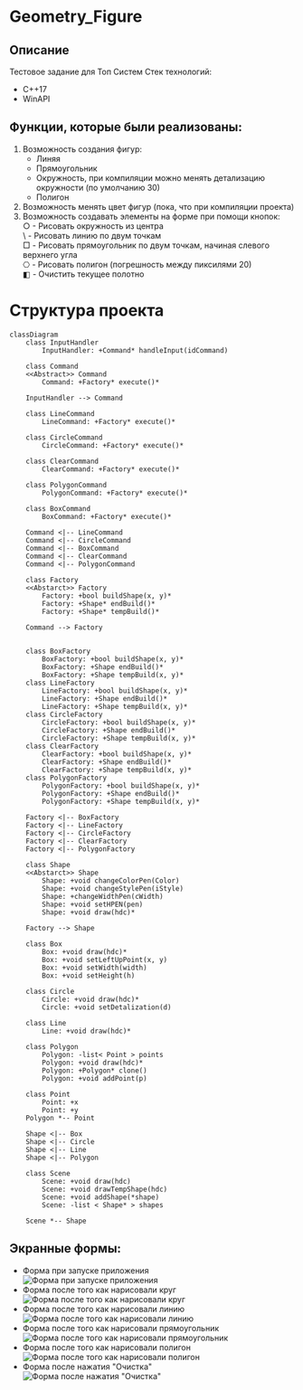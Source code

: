 # Geometry_Figure
## Описание
 Тестовое задание для Топ Систем
Стек технологий:
 - C++17
 - WinAPI
## Функции, которые были реализованы:
 1. Возможность создания фигур: 
    - Линяя
    - Прямоугольник
    - Окружность, при компиляции можно менять детализацию окружности (по умолчанию 30)
    - Полигон
 2. Возможность менять цвет фигур (пока, что при компиляции проекта)
 3. Возможность создавать элементы на форме при помощи кнопок:
     </br>○ - Рисовать окружность из центра
     </br>\ - Рисовать линию по двум точкам
     </br>□ - Рисовать прямоугольник по двум точкам, начиная слевого верхнего угла
     </br>⎔ - Рисовать полигон (погрешность между пиксилями 20)
     </br>◧ - Очистить текущее полотно

# Структура проекта
```mermaid
classDiagram
    class InputHandler
        InputHandler: +Command* handleInput(idCommand)

    class Command
    <<Abstract>> Command
        Command: +Factory* execute()*

    InputHandler --> Command

    class LineCommand
        LineCommand: +Factory* execute()*

    class CircleCommand
        CircleCommand: +Factory* execute()*

    class ClearCommand
        ClearCommand: +Factory* execute()*

    class PolygonCommand
        PolygonCommand: +Factory* execute()*

    class BoxCommand
        BoxCommand: +Factory* execute()*

    Command <|-- LineCommand
    Command <|-- CircleCommand
    Command <|-- BoxCommand
    Command <|-- ClearCommand
    Command <|-- PolygonCommand

    class Factory
    <<Abstarct>> Factory
        Factory: +bool buildShape(x, y)*
        Factory: +Shape* endBuild()*
        Factory: +Shape* tempBuild()*

    Command --> Factory


    class BoxFactory
        BoxFactory: +bool buildShape(x, y)*
        BoxFactory: +Shape endBuild()*
        BoxFactory: +Shape tempBuild(x, y)*
    class LineFactory
        LineFactory: +bool buildShape(x, y)*
        LineFactory: +Shape endBuild()*
        LineFactory: +Shape tempBuild(x, y)*
    class CircleFactory
        CircleFactory: +bool buildShape(x, y)*
        CircleFactory: +Shape endBuild()*
        CircleFactory: +Shape tempBuild(x, y)*
    class ClearFactory
        ClearFactory: +bool buildShape(x, y)*
        ClearFactory: +Shape endBuild()*
        ClearFactory: +Shape tempBuild(x, y)*
    class PolygonFactory 
        PolygonFactory: +bool buildShape(x, y)*
        PolygonFactory: +Shape endBuild()*
        PolygonFactory: +Shape tempBuild(x, y)*

    Factory <|-- BoxFactory
    Factory <|-- LineFactory
    Factory <|-- CircleFactory
    Factory <|-- ClearFactory   
    Factory <|-- PolygonFactory

    class Shape
    <<Abstarct>> Shape
        Shape: +void changeColorPen(Color)
        Shape: +void changeStylePen(iStyle)
        Shape: +changeWidthPen(cWidth)
        Shape: +void setHPEN(pen)
        Shape: +void draw(hdc)*

    Factory --> Shape

    class Box
        Box: +void draw(hdc)*
        Box: +void setLeftUpPoint(x, y)
        Box: +void setWidth(width)
        Box: +void setHeight(h)
    
    class Circle
        Circle: +void draw(hdc)*
        Circle: +void setDetalization(d)
    
    class Line
        Line: +void draw(hdc)*

    class Polygon
        Polygon: -list< Point > points
        Polygon: +void draw(hdc)*
        Polygon: +Polygon* clone()
        Polygon: +void addPoint(p)

    class Point
        Point: +x
        Point: +y
    Polygon *-- Point

    Shape <|-- Box
    Shape <|-- Circle
    Shape <|-- Line
    Shape <|-- Polygon

    class Scene
        Scene: +void draw(hdc)
        Scene: +void drawTempShape(hdc)
        Scene: +void addShape(*shape)
        Scene: -list < Shape* > shapes

    Scene *-- Shape
```

 ## Экранные формы:
 - Форма при запуске приложения </br>
 ![Форма при запуске приложения](./img/0.png) 
 - Форма после того как нарисовали круг </br>
 ![Форма после того как нарисовали круг](./img/1.png)
 - Форма после того как нарисовали линию </br>
 ![Форма после того как нарисовали линию](./img/2.png)
 - Форма после того как нарисовали прямоугольник </br>
 ![Форма после того как нарисовали прямоугольник](./img/3.png)
 - Форма после того как нарисовали полигон </br>
 ![Форма после того как нарисовали полигон](./img/4.png)
 - Форма после нажатия "Очистка" </br>
 ![Форма после нажатия "Очистка"](./img/5.png)
 
